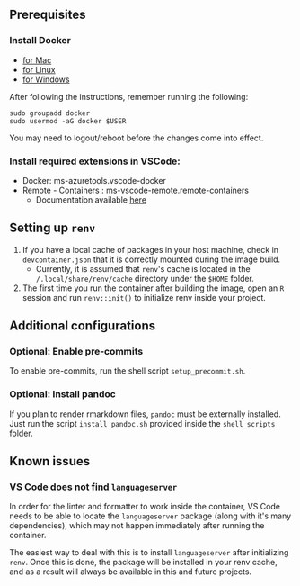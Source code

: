 ## Prerequisites

### Install Docker

- [for Mac](https://docs.docker.com/docker-for-mac/install/)
- [for Linux](https://docs.docker.com/install/linux/docker-ce/ubuntu/)
- [for Windows](https://docs.docker.com/docker-for-windows/install/)

After following the instructions, remember running the following:
```
sudo groupadd docker
sudo usermod -aG docker $USER
```
You may need to logout/reboot before the changes come into effect.


### Install required extensions in VSCode:

- Docker: ms-azuretools.vscode-docker
- Remote - Containers : ms-vscode-remote.remote-containers
  - Documentation available [here](https://code.visualstudio.com/docs/remote/containers)


## Setting up `renv`

1. If you have a local cache of packages in your host machine, check in `devcontainer.json` that it is correctly mounted during the image build.
   - Currently, it is assumed that `renv`'s cache is located in the `/.local/share/renv/cache` directory under the `$HOME` folder.
2. The first time you run the container after building the image, open an `R` session and run `renv::init()` to initialize renv inside your project.


## Additional configurations

### Optional: Enable pre-commits

To enable pre-commits, run the shell script `setup_precommit.sh`.

### Optional: Install pandoc

If you plan to render rmarkdown files, `pandoc` must be externally installed. Just run the script `install_pandoc.sh` provided inside the `shell_scripts` folder.

## Known issues

### VS Code does not find `languageserver`

In order for the linter and formatter to work inside the container, VS Code needs to be able to locate the `languageserver` package (along with it's many dependencies), which may not happen immediately after running the container.

The easiest way to deal with this is to install `languageserver` after initializing `renv`. Once this is done, the package will be installed in your renv cache, and as a result will always be available in this and future projects.
